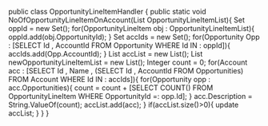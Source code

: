 public class OpportunityLineItemHandler {
    public static void NoOfOpportunityLineItemOnAccount(List<OpportunityLineItem> OpportunityLineItemList){
        Set<Id> oppId = new Set<Id>();
        for(OpportunityLineItem obj : OpportunityLineItemList){
            oppId.add(obj.OpportunityId);
        }
        Set<Id> accIds = new Set<Id>();
        for(Opportunity Opp : [SELECT Id , AccountId FROM Opportunity WHERE Id IN : oppId]){
            accIds.add(Opp.AccountId);
        }
        List<Account> accList = new List<Account>();
        List<OpportunityLineItem> newOpportunityLineItemList = new List<OpportunityLineItem>();
        Integer count = 0;
        for(Account acc : [SELECT Id , Name , (SELECT Id , AccountId FROM Opportunities) FROM Account WHERE Id IN : accIds]){
                                for(Opportunity opp : acc.Opportunities){
                                    count = count + [SELECT COUNT() FROM OpportunityLineItem WHERE OpportunityId =: opp.Id];
                                }
                                acc.Description = String.ValueOf(count);
                                accList.add(acc);
                            } 
        if(accList.size()>0){
            update accList;
        }
    }
}
